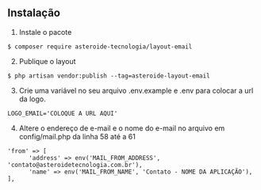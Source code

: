 ## Instalação

1. Instale o pacote
  ```shell
  $ composer require asteroide-tecnologia/layout-email
  ```
2. Publique o layout
  ```shell
  $ php artisan vendor:publish --tag=asteroide-layout-email
  ```
3. Crie uma variável no seu arquivo .env.example e .env para colocar a url da logo.
  ```shell
  LOGO_EMAIL='COLOQUE A URL AQUI'
  ```

4. Altere o endereço de e-mail e o nome do e-mail no arquivo em config/mail.php da linha 58 até a 61
  ```shell
  'from' => [
        'address' => env('MAIL_FROM_ADDRESS', 'contato@asteroidetecnologia.com.br'),
        'name' => env('MAIL_FROM_NAME', 'Contato - NOME DA APLICAÇÃO'),
  ],
  ```
